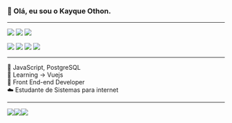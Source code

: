 <h3>👋 Olá, eu sou o Kayque Othon.</h3>
<hr>

<a><img src="https://img.shields.io/badge/-python-FFC300?logo=python&logoColor=white&style=for-the-badge">
<img src="https://img.shields.io/badge/-html5-CD5C5C?logo=html5&logoColor=white&style=for-the-badge">
<img src="https://img.shields.io/badge/-css3-7B68EE?logo=css3&logoColor=white&style=for-the-badge">
</a>

<a><img src="https://img.shields.io/badge/GIT-E44C30?style=for-the-badge&logo=git&logoColor=white">
<img src="https://img.shields.io/badge/powershell-5391FE?style=for-the-badge&logo=powershell&logoColor=white">
<img src="https://img.shields.io/badge/Eclipse-2C2255?style=for-the-badge&logo=eclipse&logoColor=white">
<img src="https://img.shields.io/badge/PostgreSQL-316192?style=for-the-badge&logo=postgresql&logoColor=white"></a>

<hr>

📜 JavaScript, PostgreSQL <br>
📖 Learning -> Vuejs <br>
👾 Front End-end Developer <br>
☁️ Estudante de Sistemas para internet <br>

<hr>


<a href="https://www.instagram.com/othoncodes"><img src="https://img.shields.io/badge/Instagram-E4405F?style=for-the-badge&logo=instagram&logoColor=white"></a><a href="https://www.linkedin.com/in/kayque-othon/"><img src="https://img.shields.io/badge/LinkedIn-0077B5?style=for-the-badge&logo=linkedin&logoColor=white"></a><a href="https://mail.google.com/mail/u/2/#inbox?compose=GTvVlcSBmWzBgkKXNZGZlJvJrXwxDpGpxsVNpZPXrSPTPfFZvrZpJPpJTwctqbXPKjDBWwQwmwnnC"><img src="https://img.shields.io/badge/Gmail-D14836?style=for-the-badge&logo=gmail&logoColor=white"></a>

